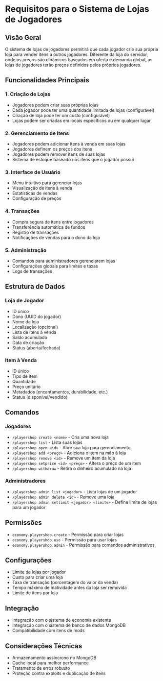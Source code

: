 # Requisitos para o Sistema de Lojas de Jogadores

## Visão Geral
O sistema de lojas de jogadores permitirá que cada jogador crie sua própria loja para vender itens a outros jogadores. Diferente da loja do servidor, onde os preços são dinâmicos baseados em oferta e demanda global, as lojas de jogadores terão preços definidos pelos próprios jogadores.

## Funcionalidades Principais

### 1. Criação de Lojas
- Jogadores podem criar suas próprias lojas
- Cada jogador pode ter uma quantidade limitada de lojas (configurável)
- Criação de loja pode ter um custo (configurável)
- Lojas podem ser criadas em locais específicos ou em qualquer lugar

### 2. Gerenciamento de Itens
- Jogadores podem adicionar itens à venda em suas lojas
- Jogadores definem os preços dos itens
- Jogadores podem remover itens de suas lojas
- Sistema de estoque baseado nos itens que o jogador possui

### 3. Interface de Usuário
- Menu intuitivo para gerenciar lojas
- Visualização de itens à venda
- Estatísticas de vendas
- Configuração de preços

### 4. Transações
- Compra segura de itens entre jogadores
- Transferência automática de fundos
- Registro de transações
- Notificações de vendas para o dono da loja

### 5. Administração
- Comandos para administradores gerenciarem lojas
- Configurações globais para limites e taxas
- Logs de transações

## Estrutura de Dados

### Loja de Jogador
- ID único
- Dono (UUID do jogador)
- Nome da loja
- Localização (opcional)
- Lista de itens à venda
- Saldo acumulado
- Data de criação
- Status (aberta/fechada)

### Item à Venda
- ID único
- Tipo de item
- Quantidade
- Preço unitário
- Metadados (encantamentos, durabilidade, etc.)
- Status (disponível/vendido)

## Comandos

### Jogadores
- `/playershop create <nome>` - Cria uma nova loja
- `/playershop list` - Lista suas lojas
- `/playershop open <id>` - Abre sua loja para gerenciamento
- `/playershop add <preço>` - Adiciona o item na mão à loja
- `/playershop remove <id>` - Remove um item da loja
- `/playershop setprice <id> <preço>` - Altera o preço de um item
- `/playershop withdraw` - Retira o dinheiro acumulado na loja

### Administradores
- `/playershop admin list <jogador>` - Lista lojas de um jogador
- `/playershop admin delete <id>` - Remove uma loja
- `/playershop admin setlimit <jogador> <limite>` - Define limite de lojas para um jogador

## Permissões
- `economy.playershop.create` - Permissão para criar lojas
- `economy.playershop.use` - Permissão para usar lojas
- `economy.playershop.admin` - Permissão para comandos administrativos

## Configurações
- Limite de lojas por jogador
- Custo para criar uma loja
- Taxa de transação (porcentagem do valor da venda)
- Tempo máximo de inatividade antes da loja ser removida
- Limite de itens por loja

## Integração
- Integração com o sistema de economia existente
- Integração com o sistema de banco de dados MongoDB
- Compatibilidade com itens de mods

## Considerações Técnicas
- Armazenamento assíncrono no MongoDB
- Cache local para melhor performance
- Tratamento de erros robusto
- Proteção contra exploits e duplicação de itens

